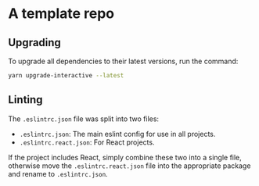 # A template repo

## Upgrading

To upgrade all dependencies to their latest versions, run
the command:

```sh
yarn upgrade-interactive --latest
```

## Linting

The `.eslintrc.json` file was split into two files:

- `.eslintrc.json`: The main eslint config for use in all
  projects.
- `.eslintrc.react.json`: For React projects.

If the project includes React, simply combine these two into
a single file, otherwise move the `.eslintrc.react.json`
file into the appropriate package and rename to
`.eslintrc.json`.
